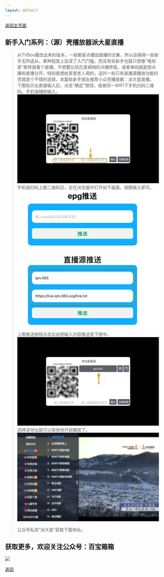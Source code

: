 ```yaml
---
layout: default
---
```

[返回主页面](..)
## 新手入门系列：（源）壳播放器派大星直播

> 从TVBox魔改出来的版本，一般都是点播加直播的合集，所以会搞得一些新手无所适从，某种程度上加深了入门门槛，而且有些新手也就只想像“电视家”那样就看个直播，不想要比较花里胡哨的点播界面，或者单纯就是想点播和直播分开，特别是想给家里老人用的，这时一些只有直播源播放功能的壳就是个不错的选择，本篇给新手朋友推荐小众壳播放器：派大星直播。
下图标示出直接输入后，点击“确定”按钮，或者同一WIFI下手机扫码二维码，手机端辅助输入。
![image](../assets/img/001_paidaxing/paidaxing1.png)
手机端扫码上图二维码后，会在浏览器中打开如下画面，按图输入即可。
![image](../assets/img/001_paidaxing/paidaxing2.png)
上图推送按钮点击后会把输入内容推送至下图中。
![image](../assets/img/001_paidaxing/paidaxing3.png)
选择该地址就可以愉快地开始播放了。
![image](../assets/img/001_paidaxing/paidaxing4.png)


>公众号私信“派大星”获取下载地址。

## 获取更多，欢迎关注公众号：百宝箱箱
<img src="../assets/GongZhongHao.png" style="max-width:100%; height:auto;">

[返回](..)
